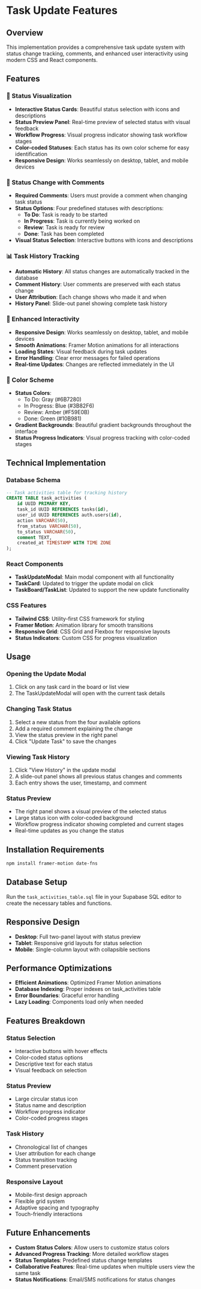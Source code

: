 # Task Update Features

## Overview
This implementation provides a comprehensive task update system with status change tracking, comments, and enhanced user interactivity using modern CSS and React components.

## Features

### 🎨 Status Visualization
- **Interactive Status Cards**: Beautiful status selection with icons and descriptions
- **Status Preview Panel**: Real-time preview of selected status with visual feedback
- **Workflow Progress**: Visual progress indicator showing task workflow stages
- **Color-coded Statuses**: Each status has its own color scheme for easy identification
- **Responsive Design**: Works seamlessly on desktop, tablet, and mobile devices

### 📝 Status Change with Comments
- **Required Comments**: Users must provide a comment when changing task status
- **Status Options**: Four predefined statuses with descriptions:
  - **To Do**: Task is ready to be started
  - **In Progress**: Task is currently being worked on
  - **Review**: Task is ready for review
  - **Done**: Task has been completed
- **Visual Status Selection**: Interactive buttons with icons and descriptions

### 📊 Task History Tracking
- **Automatic History**: All status changes are automatically tracked in the database
- **Comment History**: User comments are preserved with each status change
- **User Attribution**: Each change shows who made it and when
- **History Panel**: Slide-out panel showing complete task history

### 🎯 Enhanced Interactivity
- **Responsive Design**: Works seamlessly on desktop, tablet, and mobile devices
- **Smooth Animations**: Framer Motion animations for all interactions
- **Loading States**: Visual feedback during task updates
- **Error Handling**: Clear error messages for failed operations
- **Real-time Updates**: Changes are reflected immediately in the UI

### 🎨 Color Scheme
- **Status Colors**:
  - To Do: Gray (#6B7280)
  - In Progress: Blue (#3B82F6)
  - Review: Amber (#F59E0B)
  - Done: Green (#10B981)
- **Gradient Backgrounds**: Beautiful gradient backgrounds throughout the interface
- **Status Progress Indicators**: Visual progress tracking with color-coded stages

## Technical Implementation

### Database Schema
```sql
-- Task activities table for tracking history
CREATE TABLE task_activities (
    id UUID PRIMARY KEY,
    task_id UUID REFERENCES tasks(id),
    user_id UUID REFERENCES auth.users(id),
    action VARCHAR(50),
    from_status VARCHAR(50),
    to_status VARCHAR(50),
    comment TEXT,
    created_at TIMESTAMP WITH TIME ZONE
);
```

### React Components
- **TaskUpdateModal**: Main modal component with all functionality
- **TaskCard**: Updated to trigger the update modal on click
- **TaskBoard/TaskList**: Updated to support the new update functionality

### CSS Features
- **Tailwind CSS**: Utility-first CSS framework for styling
- **Framer Motion**: Animation library for smooth transitions
- **Responsive Grid**: CSS Grid and Flexbox for responsive layouts
- **Status Indicators**: Custom CSS for progress visualization

## Usage

### Opening the Update Modal
1. Click on any task card in the board or list view
2. The TaskUpdateModal will open with the current task details

### Changing Task Status
1. Select a new status from the four available options
2. Add a required comment explaining the change
3. View the status preview in the right panel
4. Click "Update Task" to save the changes

### Viewing Task History
1. Click "View History" in the update modal
2. A slide-out panel shows all previous status changes and comments
3. Each entry shows the user, timestamp, and comment

### Status Preview
- The right panel shows a visual preview of the selected status
- Large status icon with color-coded background
- Workflow progress indicator showing completed and current stages
- Real-time updates as you change the status

## Installation Requirements

```bash
npm install framer-motion date-fns
```

## Database Setup
Run the `task_activities_table.sql` file in your Supabase SQL editor to create the necessary tables and functions.

## Responsive Design
- **Desktop**: Full two-panel layout with status preview
- **Tablet**: Responsive grid layouts for status selection
- **Mobile**: Single-column layout with collapsible sections

## Performance Optimizations
- **Efficient Animations**: Optimized Framer Motion animations
- **Database Indexing**: Proper indexes on task_activities table
- **Error Boundaries**: Graceful error handling
- **Lazy Loading**: Components load only when needed

## Features Breakdown

### Status Selection
- Interactive buttons with hover effects
- Color-coded status options
- Descriptive text for each status
- Visual feedback on selection

### Status Preview
- Large circular status icon
- Status name and description
- Workflow progress indicator
- Color-coded progress stages

### Task History
- Chronological list of changes
- User attribution for each change
- Status transition tracking
- Comment preservation

### Responsive Layout
- Mobile-first design approach
- Flexible grid system
- Adaptive spacing and typography
- Touch-friendly interactions

## Future Enhancements
- **Custom Status Colors**: Allow users to customize status colors
- **Advanced Progress Tracking**: More detailed workflow stages
- **Status Templates**: Predefined status change templates
- **Collaborative Features**: Real-time updates when multiple users view the same task
- **Status Notifications**: Email/SMS notifications for status changes 